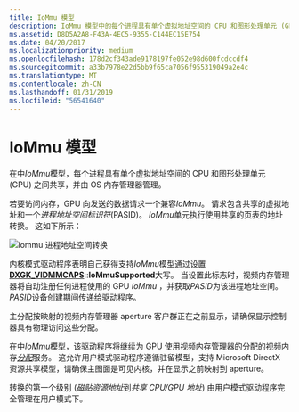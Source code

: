 ```yaml
---
title: IoMmu 模型
description: IoMmu 模型中的每个进程具有单个虚拟地址空间的 CPU 和图形处理单元 (GPU) 之间共享，并由 OS 内存管理器管理。
ms.assetid: D8D5A2A8-F43A-4EC5-9355-C144EC15E754
ms.date: 04/20/2017
ms.localizationpriority: medium
ms.openlocfilehash: 178d2cf343ade9178197fe052e98d600fcdccdf4
ms.sourcegitcommit: a33b7978e22d5bb9f65ca7056f955319049a2e4c
ms.translationtype: MT
ms.contentlocale: zh-CN
ms.lasthandoff: 01/31/2019
ms.locfileid: "56541640"
---
```

# <a name="iommu-model"></a>IoMmu 模型


在中*IoMmu*模型，每个进程具有单个虚拟地址空间的 CPU 和图形处理单元 (GPU) 之间共享，并由 OS 内存管理器管理。

若要访问内存，GPU 向发送的数据请求一个兼容*IoMmu*。 请求包含共享的虚拟地址和一个*进程地址空间标识符*(PASID)。 *IoMmu*单元执行使用共享的页表的地址转换。 这如下所示：

![iommu 进程地址空间转换](images/iommu-model.1.png)

内核模式驱动程序表明自己获得支持*IoMmu*模型通过设置[ **DXGK\_VIDMMCAPS**](https://msdn.microsoft.com/library/windows/hardware/ff562072)::**IoMmuSupported**大写。 当设置此标志时，视频内存管理器将自动注册任何进程使用的 GPU *IoMmu* ，并获取*PASID*为该进程地址空间。 *PASID*设备创建期间传递给驱动程序。

主分配按映射的视频内存管理器 aperture 客户群正在之前显示，请确保显示控制器具有物理访问这些分配。

在中*IoMmu*模型，该驱动程序将继续为 GPU 使用视频内存管理器的分配的视频内存[*分配*](https://msdn.microsoft.com/library/windows/hardware/ff568893)服务。 这允许用户模式驱动程序遵循驻留模型，支持 Microsoft DirectX 资源共享模型，请确保主图面是可见内核，并在显示之前映射到 aperture。

转换的第一个级别 (*磁贴资源地址*到*共享 CPU/GPU 地址*) 由用户模式驱动程序完全管理在用户模式下。

 

 






